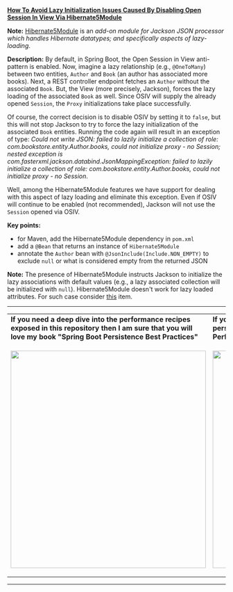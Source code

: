 **[How To Avoid Lazy Initialization Issues Caused By Disabling Open Session In View Via Hibernate5Module](https://github.com/AnghelLeonard/Hibernate-SpringBoot/tree/master/HibernateSpringBootJacksonHibernate5Module)**
 
**Note:** [Hibernate5Module](https://github.com/FasterXML/jackson-datatype-hibernate) is an *add-on module for Jackson JSON processor which handles Hibernate datatypes; and specifically aspects of lazy-loading*.
 
**Description:** By default, in Spring Boot, the Open Session in View anti-pattern is enabled. Now, imagine a lazy relationship (e.g., `@OneToMany`) between two entities, `Author` and `Book` (an author has associated more books). Next, a REST controller endpoint fetches an `Author` without the associated `Book`. But, the View (more precisely, Jackson), forces the lazy loading of the associated `Book` as well. Since OSIV will supply the already opened `Session`, the `Proxy` initializations take place successfully. 

Of course, the correct decision is to disable OSIV by setting it to `false`, but this will not stop Jackson to try to force the lazy initialization of the associated `Book` entities. Running the code again will result in an exception of type: *Could not write JSON: failed to lazily initialize a collection of role: com.bookstore.entity.Author.books, could not initialize proxy - no Session; nested exception is com.fasterxml.jackson.databind.JsonMappingException: failed to lazily initialize a collection of role: com.bookstore.entity.Author.books, could not initialize proxy - no Session*. 

Well, among the Hibernate5Module features we have support for dealing with this aspect of lazy loading and eliminate this exception. Even if OSIV will continue to be enabled (not recommended), Jackson will not use the `Session` opened via OSIV.

**Key points:**
- for Maven, add the Hibernate5Module dependency in `pom.xml`
- add a `@Bean` that returns an instance of `Hibernate5Module`
- annotate the `Author` bean with `@JsonInclude(Include.NON_EMPTY)` to exclude `null` or what is considered empty from the returned JSON
     
**Note:** The presence of Hibernate5Module instructs Jackson to initialize the lazy associations with default values (e.g., a lazy associated collection will be initialized with `null`). Hibernate5Module doesn't work for lazy loaded attributes. For such case consider [this](https://github.com/AnghelLeonard/Hibernate-SpringBoot/tree/master/HibernateSpringBootAttributeLazyLoadingJacksonSerialization) item.

-----------------------------------------------------------------------------------------------------------------------    
<table>
     <tr><td><b>If you need a deep dive into the performance recipes exposed in this repository then I am sure that you will love my book "Spring Boot Persistence Best Practices"</b></td><td><b>If you need a hand of tips and illustrations of 100+ Java persistence performance issues then "Java Persistence Performance Illustrated Guide" is for you.</b></td></tr>
     <tr><td>
<a href="https://www.apress.com/us/book/9781484256251"><p align="left"><img src="https://github.com/AnghelLeonard/Hibernate-SpringBoot/blob/master/Spring%20Boot%20Persistence%20Best%20Practices.jpg" height="500" width="450"/></p></a>
</td><td>
<a href="https://leanpub.com/java-persistence-performance-illustrated-guide"><p align="right"><img src="https://github.com/AnghelLeonard/Hibernate-SpringBoot/blob/master/Java%20Persistence%20Performance%20Illustrated%20Guide.jpg" height="500" width="450"/></p></a>
</td></tr></table>

-----------------------------------------------------------------------------------------------------------------------    

